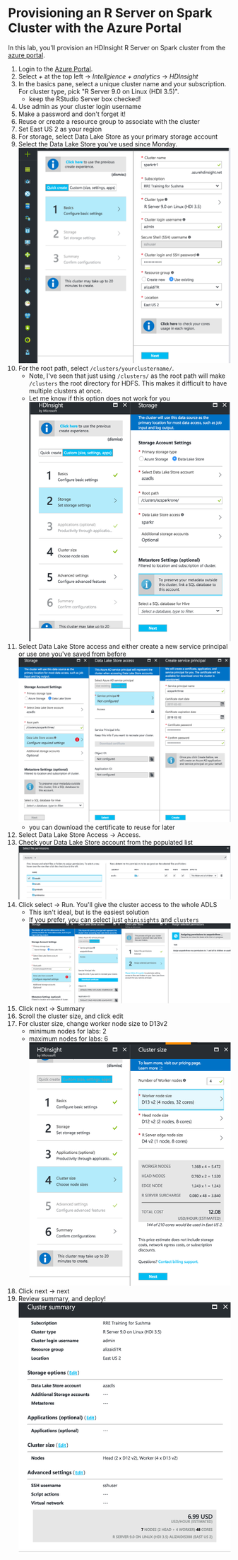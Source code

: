 Provisioning an R Server on Spark Cluster with the Azure Portal
===============================================================

In this lab, you'll provision an HDInsight R Server on Spark cluster from the [azure portal](portal.azure.com). 


1. Login to the [Azure Portal](portal.azure.com).
2. Select _+_ at the top left -> _Intellgience + analytics_ -> _HDInsight_
3. In the basics pane, select a unique cluster name and your subscription. For cluster type, pick "R Server 9.0 on Linux (HDI 3.5)".
    - keep the RStudio Server box checked!
4. Use admin as your cluster login username
5. Make a password and don't forget it!
6. Reuse or create a resource group to associate with the cluster
7. Set East US 2 as your region
8. For storage, select Data Lake Store as your primary storage account
9. Select the Data Lake Store you've used since Monday.
    ![](1-provision-rserver-spark.png)
10. For the root path, select `/clusters/yourclustername/`.
    - Note, I've seen that just using `/clusters/` as the root path will make `/clusters` the root directory for HDFS. This makes it difficult to have multiple clusters at once.
    - Let me know if this option does not work for you
    ![](2-storage.png)
11. Select Data Lake Store access and either create a new service principal or use one you've saved from before
    ![](2b-adls-access.png)
    - you can download the certificate to reuse for later
12. Select Data Lake Store Access -> Access.
13. Check your Data Lake Store account from the populated list
    ![](2c-set-file-permission.png)
14. Click select -> Run. You'll give the cluster access to the whole ADLS
    - This isn't ideal, but is the easiest solution
    - If you prefer, you can select just `ghinisights` and `clusters`
    ![](2c-configure-access.png)
15. Click next -> Summary
16. Scroll the cluster size, and click edit
17. For cluster size, change worker node size to D13v2
    - minimum nodes for labs: 2
    - maximum nodes for labs: 6
    ![](3-cluster-size.png)
18. Click next -> next
19. Review summary, and deploy!
    ![](4-summary.png)